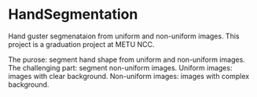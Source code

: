 # HandSegmentation
Hand guster segmenataion from uniform and non-uniform images.
This project is a graduation project at METU NCC.

The purose: segment hand shape from uniform and non-uniform images.
The challenging part: segment non-uniform images.
Uniform images: images with clear background.
Non-uniform images: images with complex background.
